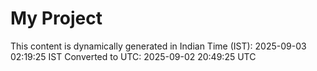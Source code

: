 # My Project

This content is dynamically generated in Indian Time (IST): 2025-09-03 02:19:25 IST
Converted to UTC: 2025-09-02 20:49:25 UTC
